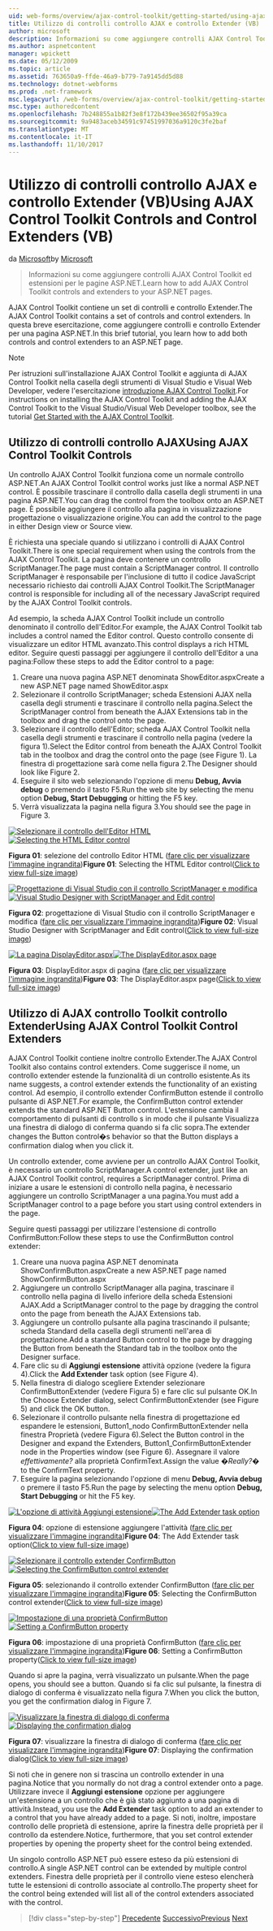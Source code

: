 ```yaml
---
uid: web-forms/overview/ajax-control-toolkit/getting-started/using-ajax-control-toolkit-controls-and-control-extenders-vb
title: Utilizzo di controlli controllo AJAX e controllo Extender (VB) | Documenti Microsoft
author: microsoft
description: Informazioni su come aggiungere controlli AJAX Control Toolkit ed estensioni per le pagine ASP.NET.
ms.author: aspnetcontent
manager: wpickett
ms.date: 05/12/2009
ms.topic: article
ms.assetid: 763650a9-ffde-46a9-b779-7a9145dd5d88
ms.technology: dotnet-webforms
ms.prod: .net-framework
msc.legacyurl: /web-forms/overview/ajax-control-toolkit/getting-started/using-ajax-control-toolkit-controls-and-control-extenders-vb
msc.type: authoredcontent
ms.openlocfilehash: 7b248855a1b82f3e8f172b439ee36502f95a39ca
ms.sourcegitcommit: 9a9483aceb34591c97451997036a9120c3fe2baf
ms.translationtype: MT
ms.contentlocale: it-IT
ms.lasthandoff: 11/10/2017
---
```

<a name="using-ajax-control-toolkit-controls-and-control-extenders-vb"></a><span data-ttu-id="ccb6c-103">Utilizzo di controlli controllo AJAX e controllo Extender (VB)</span><span class="sxs-lookup"><span data-stu-id="ccb6c-103">Using AJAX Control Toolkit Controls and Control Extenders (VB)</span></span>
====================
<span data-ttu-id="ccb6c-104">da [Microsoft](https://github.com/microsoft)</span><span class="sxs-lookup"><span data-stu-id="ccb6c-104">by [Microsoft](https://github.com/microsoft)</span></span>

> <span data-ttu-id="ccb6c-105">Informazioni su come aggiungere controlli AJAX Control Toolkit ed estensioni per le pagine ASP.NET.</span><span class="sxs-lookup"><span data-stu-id="ccb6c-105">Learn how to add AJAX Control Toolkit controls and extenders to your ASP.NET pages.</span></span>


<span data-ttu-id="ccb6c-106">AJAX Control Toolkit contiene un set di controlli e controllo Extender.</span><span class="sxs-lookup"><span data-stu-id="ccb6c-106">The AJAX Control Toolkit contains a set of controls and control extenders.</span></span> <span data-ttu-id="ccb6c-107">In questa breve esercitazione, come aggiungere controlli e controllo Extender per una pagina ASP.NET.</span><span class="sxs-lookup"><span data-stu-id="ccb6c-107">In this brief tutorial, you learn how to add both controls and control extenders to an ASP.NET page.</span></span>

> [!NOTE] 
> 
> <span data-ttu-id="ccb6c-108">Per istruzioni sull'installazione AJAX Control Toolkit e aggiunta di AJAX Control Toolkit nella casella degli strumenti di Visual Studio e Visual Web Developer, vedere l'esercitazione [introduzione AJAX Control Toolkit](get-started-with-the-ajax-control-toolkit-vb.md).</span><span class="sxs-lookup"><span data-stu-id="ccb6c-108">For instructions on installing the AJAX Control Toolkit and adding the AJAX Control Toolkit to the Visual Studio/Visual Web Developer toolbox, see the tutorial [Get Started with the AJAX Control Toolkit](get-started-with-the-ajax-control-toolkit-vb.md).</span></span>


## <a name="using-ajax-control-toolkit-controls"></a><span data-ttu-id="ccb6c-109">Utilizzo di controlli controllo AJAX</span><span class="sxs-lookup"><span data-stu-id="ccb6c-109">Using AJAX Control Toolkit Controls</span></span>

<span data-ttu-id="ccb6c-110">Un controllo AJAX Control Toolkit funziona come un normale controllo ASP.NET.</span><span class="sxs-lookup"><span data-stu-id="ccb6c-110">An AJAX Control Toolkit control works just like a normal ASP.NET control.</span></span> <span data-ttu-id="ccb6c-111">È possibile trascinare il controllo dalla casella degli strumenti in una pagina ASP.NET.</span><span class="sxs-lookup"><span data-stu-id="ccb6c-111">You can drag the control from the toolbox onto an ASP.NET page.</span></span> <span data-ttu-id="ccb6c-112">È possibile aggiungere il controllo alla pagina in visualizzazione progettazione o visualizzazione origine.</span><span class="sxs-lookup"><span data-stu-id="ccb6c-112">You can add the control to the page in either Design view or Source view.</span></span>

<span data-ttu-id="ccb6c-113">È richiesta una speciale quando si utilizzano i controlli di AJAX Control Toolkit.</span><span class="sxs-lookup"><span data-stu-id="ccb6c-113">There is one special requirement when using the controls from the AJAX Control Toolkit.</span></span> <span data-ttu-id="ccb6c-114">La pagina deve contenere un controllo ScriptManager.</span><span class="sxs-lookup"><span data-stu-id="ccb6c-114">The page must contain a ScriptManager control.</span></span> <span data-ttu-id="ccb6c-115">Il controllo ScriptManager è responsabile per l'inclusione di tutto il codice JavaScript necessario richiesto dai controlli AJAX Control Toolkit.</span><span class="sxs-lookup"><span data-stu-id="ccb6c-115">The ScriptManager control is responsible for including all of the necessary JavaScript required by the AJAX Control Toolkit controls.</span></span>

<span data-ttu-id="ccb6c-116">Ad esempio, la scheda AJAX Control Toolkit include un controllo denominato il controllo dell'Editor.</span><span class="sxs-lookup"><span data-stu-id="ccb6c-116">For example, the AJAX Control Toolkit tab includes a control named the Editor control.</span></span> <span data-ttu-id="ccb6c-117">Questo controllo consente di visualizzare un editor HTML avanzato.</span><span class="sxs-lookup"><span data-stu-id="ccb6c-117">This control displays a rich HTML editor.</span></span> <span data-ttu-id="ccb6c-118">Seguire questi passaggi per aggiungere il controllo dell'Editor a una pagina:</span><span class="sxs-lookup"><span data-stu-id="ccb6c-118">Follow these steps to add the Editor control to a page:</span></span>

1. <span data-ttu-id="ccb6c-119">Creare una nuova pagina ASP.NET denominata ShowEditor.aspx</span><span class="sxs-lookup"><span data-stu-id="ccb6c-119">Create a new ASP.NET page named ShowEditor.aspx</span></span>
2. <span data-ttu-id="ccb6c-120">Selezionare il controllo ScriptManager; scheda Estensioni AJAX nella casella degli strumenti e trascinare il controllo nella pagina.</span><span class="sxs-lookup"><span data-stu-id="ccb6c-120">Select the ScriptManager control from beneath the AJAX Extensions tab in the toolbox and drag the control onto the page.</span></span>
3. <span data-ttu-id="ccb6c-121">Selezionare il controllo dell'Editor; scheda AJAX Control Toolkit nella casella degli strumenti e trascinare il controllo nella pagina (vedere la figura 1).</span><span class="sxs-lookup"><span data-stu-id="ccb6c-121">Select the Editor control from beneath the AJAX Control Toolkit tab in the toolbox and drag the control onto the page (see Figure 1).</span></span> <span data-ttu-id="ccb6c-122">La finestra di progettazione sarà come nella figura 2.</span><span class="sxs-lookup"><span data-stu-id="ccb6c-122">The Designer should look like Figure 2.</span></span>
4. <span data-ttu-id="ccb6c-123">Eseguire il sito web selezionando l'opzione di menu **Debug, Avvia debug** o premendo il tasto F5.</span><span class="sxs-lookup"><span data-stu-id="ccb6c-123">Run the web site by selecting the menu option **Debug, Start Debugging** or hitting the F5 key.</span></span>
5. <span data-ttu-id="ccb6c-124">Verrà visualizzata la pagina nella figura 3.</span><span class="sxs-lookup"><span data-stu-id="ccb6c-124">You should see the page in Figure 3.</span></span>


<span data-ttu-id="ccb6c-125">[![Selezionare il controllo dell'Editor HTML](using-ajax-control-toolkit-controls-and-control-extenders-vb/_static/image1.jpg)](using-ajax-control-toolkit-controls-and-control-extenders-vb/_static/image1.png)</span><span class="sxs-lookup"><span data-stu-id="ccb6c-125">[![Selecting the HTML Editor control](using-ajax-control-toolkit-controls-and-control-extenders-vb/_static/image1.jpg)](using-ajax-control-toolkit-controls-and-control-extenders-vb/_static/image1.png)</span></span>

<span data-ttu-id="ccb6c-126">**Figura 01**: selezione del controllo Editor HTML ([fare clic per visualizzare l'immagine ingrandita](using-ajax-control-toolkit-controls-and-control-extenders-vb/_static/image2.png))</span><span class="sxs-lookup"><span data-stu-id="ccb6c-126">**Figure 01**: Selecting the HTML Editor control([Click to view full-size image](using-ajax-control-toolkit-controls-and-control-extenders-vb/_static/image2.png))</span></span>


<span data-ttu-id="ccb6c-127">[![Progettazione di Visual Studio con il controllo ScriptManager e modifica](using-ajax-control-toolkit-controls-and-control-extenders-vb/_static/image2.jpg)](using-ajax-control-toolkit-controls-and-control-extenders-vb/_static/image3.png)</span><span class="sxs-lookup"><span data-stu-id="ccb6c-127">[![Visual Studio Designer with ScriptManager and Edit control](using-ajax-control-toolkit-controls-and-control-extenders-vb/_static/image2.jpg)](using-ajax-control-toolkit-controls-and-control-extenders-vb/_static/image3.png)</span></span>

<span data-ttu-id="ccb6c-128">**Figura 02**: progettazione di Visual Studio con il controllo ScriptManager e modifica ([fare clic per visualizzare l'immagine ingrandita](using-ajax-control-toolkit-controls-and-control-extenders-vb/_static/image4.png))</span><span class="sxs-lookup"><span data-stu-id="ccb6c-128">**Figure 02**: Visual Studio Designer with ScriptManager and Edit control([Click to view full-size image](using-ajax-control-toolkit-controls-and-control-extenders-vb/_static/image4.png))</span></span>


<span data-ttu-id="ccb6c-129">[![La pagina DisplayEditor.aspx](using-ajax-control-toolkit-controls-and-control-extenders-vb/_static/image3.jpg)](using-ajax-control-toolkit-controls-and-control-extenders-vb/_static/image5.png)</span><span class="sxs-lookup"><span data-stu-id="ccb6c-129">[![The DisplayEditor.aspx page](using-ajax-control-toolkit-controls-and-control-extenders-vb/_static/image3.jpg)](using-ajax-control-toolkit-controls-and-control-extenders-vb/_static/image5.png)</span></span>

<span data-ttu-id="ccb6c-130">**Figura 03**: DisplayEditor.aspx di pagina ([fare clic per visualizzare l'immagine ingrandita](using-ajax-control-toolkit-controls-and-control-extenders-vb/_static/image6.png))</span><span class="sxs-lookup"><span data-stu-id="ccb6c-130">**Figure 03**: The DisplayEditor.aspx page([Click to view full-size image](using-ajax-control-toolkit-controls-and-control-extenders-vb/_static/image6.png))</span></span>


## <a name="using-ajax-control-toolkit-control-extenders"></a><span data-ttu-id="ccb6c-131">Utilizzo di AJAX controllo Toolkit controllo Extender</span><span class="sxs-lookup"><span data-stu-id="ccb6c-131">Using AJAX Control Toolkit Control Extenders</span></span>

<span data-ttu-id="ccb6c-132">AJAX Control Toolkit contiene inoltre controllo Extender.</span><span class="sxs-lookup"><span data-stu-id="ccb6c-132">The AJAX Control Toolkit also contains control extenders.</span></span> <span data-ttu-id="ccb6c-133">Come suggerisce il nome, un controllo extender estende la funzionalità di un controllo esistente.</span><span class="sxs-lookup"><span data-stu-id="ccb6c-133">As its name suggests, a control extender extends the functionality of an existing control.</span></span> <span data-ttu-id="ccb6c-134">Ad esempio, il controllo extender ConfirmButton estende il controllo pulsante di ASP.NET.</span><span class="sxs-lookup"><span data-stu-id="ccb6c-134">For example, the ConfirmButton control extender extends the standard ASP.NET Button control.</span></span> <span data-ttu-id="ccb6c-135">L'estensione cambia il comportamento di pulsanti di controllo s in modo che il pulsante Visualizza una finestra di dialogo di conferma quando si fa clic sopra.</span><span class="sxs-lookup"><span data-stu-id="ccb6c-135">The extender changes the Button control�s behavior so that the Button displays a confirmation dialog when you click it.</span></span>

<span data-ttu-id="ccb6c-136">Un controllo extender, come avviene per un controllo AJAX Control Toolkit, è necessario un controllo ScriptManager.</span><span class="sxs-lookup"><span data-stu-id="ccb6c-136">A control extender, just like an AJAX Control Toolkit control, requires a ScriptManager control.</span></span> <span data-ttu-id="ccb6c-137">Prima di iniziare a usare le estensioni di controllo nella pagina, è necessario aggiungere un controllo ScriptManager a una pagina.</span><span class="sxs-lookup"><span data-stu-id="ccb6c-137">You must add a ScriptManager control to a page before you start using control extenders in the page.</span></span>

<span data-ttu-id="ccb6c-138">Seguire questi passaggi per utilizzare l'estensione di controllo ConfirmButton:</span><span class="sxs-lookup"><span data-stu-id="ccb6c-138">Follow these steps to use the ConfirmButton control extender:</span></span>

1. <span data-ttu-id="ccb6c-139">Creare una nuova pagina ASP.NET denominata ShowConfirmButton.aspx</span><span class="sxs-lookup"><span data-stu-id="ccb6c-139">Create a new ASP.NET page named ShowConfirmButton.aspx</span></span>
2. <span data-ttu-id="ccb6c-140">Aggiungere un controllo ScriptManager alla pagina, trascinare il controllo nella pagina di livello inferiore della scheda Estensioni AJAX.</span><span class="sxs-lookup"><span data-stu-id="ccb6c-140">Add a ScriptManager control to the page by dragging the control onto the page from beneath the AJAX Extensions tab.</span></span>
3. <span data-ttu-id="ccb6c-141">Aggiungere un controllo pulsante alla pagina trascinando il pulsante; scheda Standard della casella degli strumenti nell'area di progettazione.</span><span class="sxs-lookup"><span data-stu-id="ccb6c-141">Add a standard Button control to the page by dragging the Button from beneath the Standard tab in the toolbox onto the Designer surface.</span></span>
4. <span data-ttu-id="ccb6c-142">Fare clic su di **Aggiungi estensione** attività opzione (vedere la figura 4).</span><span class="sxs-lookup"><span data-stu-id="ccb6c-142">Click the **Add Extender** task option (see Figure 4).</span></span>
5. <span data-ttu-id="ccb6c-143">Nella finestra di dialogo scegliere Extender selezionare ConfirmButtonExtender (vedere Figura 5) e fare clic sul pulsante OK.</span><span class="sxs-lookup"><span data-stu-id="ccb6c-143">In the Choose Extender dialog, select ConfirmButtonExtender (see Figure 5) and click the OK button.</span></span>
6. <span data-ttu-id="ccb6c-144">Selezionare il controllo pulsante nella finestra di progettazione ed espandere le estensioni, Button1\_nodo ConfirmButtonExtender nella finestra Proprietà (vedere Figura 6).</span><span class="sxs-lookup"><span data-stu-id="ccb6c-144">Select the Button control in the Designer and expand the Extenders, Button1\_ConfirmButtonExtender node in the Properties window (see Figure 6).</span></span> <span data-ttu-id="ccb6c-145">Assegnare il valore *effettivamente?* alla proprietà ConfirmText.</span><span class="sxs-lookup"><span data-stu-id="ccb6c-145">Assign the value *�Really?�* to the ConfirmText property.</span></span>
7. <span data-ttu-id="ccb6c-146">Eseguire la pagina selezionando l'opzione di menu **Debug, Avvia debug** o premere il tasto F5.</span><span class="sxs-lookup"><span data-stu-id="ccb6c-146">Run the page by selecting the menu option **Debug, Start Debugging** or hit the F5 key.</span></span>


<span data-ttu-id="ccb6c-147">[![L'opzione di attività Aggiungi estensione](using-ajax-control-toolkit-controls-and-control-extenders-vb/_static/image4.jpg)](using-ajax-control-toolkit-controls-and-control-extenders-vb/_static/image7.png)</span><span class="sxs-lookup"><span data-stu-id="ccb6c-147">[![The Add Extender task option](using-ajax-control-toolkit-controls-and-control-extenders-vb/_static/image4.jpg)](using-ajax-control-toolkit-controls-and-control-extenders-vb/_static/image7.png)</span></span>

<span data-ttu-id="ccb6c-148">**Figura 04**: opzione di estensione aggiungere l'attività ([fare clic per visualizzare l'immagine ingrandita](using-ajax-control-toolkit-controls-and-control-extenders-vb/_static/image8.png))</span><span class="sxs-lookup"><span data-stu-id="ccb6c-148">**Figure 04**: The Add Extender task option([Click to view full-size image](using-ajax-control-toolkit-controls-and-control-extenders-vb/_static/image8.png))</span></span>


<span data-ttu-id="ccb6c-149">[![Selezionare il controllo extender ConfirmButton](using-ajax-control-toolkit-controls-and-control-extenders-vb/_static/image5.jpg)](using-ajax-control-toolkit-controls-and-control-extenders-vb/_static/image9.png)</span><span class="sxs-lookup"><span data-stu-id="ccb6c-149">[![Selecting the ConfirmButton control extender](using-ajax-control-toolkit-controls-and-control-extenders-vb/_static/image5.jpg)](using-ajax-control-toolkit-controls-and-control-extenders-vb/_static/image9.png)</span></span>

<span data-ttu-id="ccb6c-150">**Figura 05**: selezionando il controllo extender ConfirmButton ([fare clic per visualizzare l'immagine ingrandita](using-ajax-control-toolkit-controls-and-control-extenders-vb/_static/image10.png))</span><span class="sxs-lookup"><span data-stu-id="ccb6c-150">**Figure 05**: Selecting the ConfirmButton control extender([Click to view full-size image](using-ajax-control-toolkit-controls-and-control-extenders-vb/_static/image10.png))</span></span>


<span data-ttu-id="ccb6c-151">[![Impostazione di una proprietà ConfirmButton](using-ajax-control-toolkit-controls-and-control-extenders-vb/_static/image6.jpg)](using-ajax-control-toolkit-controls-and-control-extenders-vb/_static/image11.png)</span><span class="sxs-lookup"><span data-stu-id="ccb6c-151">[![Setting a ConfirmButton property](using-ajax-control-toolkit-controls-and-control-extenders-vb/_static/image6.jpg)](using-ajax-control-toolkit-controls-and-control-extenders-vb/_static/image11.png)</span></span>

<span data-ttu-id="ccb6c-152">**Figura 06**: impostazione di una proprietà ConfirmButton ([fare clic per visualizzare l'immagine ingrandita](using-ajax-control-toolkit-controls-and-control-extenders-vb/_static/image12.png))</span><span class="sxs-lookup"><span data-stu-id="ccb6c-152">**Figure 06**: Setting a ConfirmButton property([Click to view full-size image](using-ajax-control-toolkit-controls-and-control-extenders-vb/_static/image12.png))</span></span>


<span data-ttu-id="ccb6c-153">Quando si apre la pagina, verrà visualizzato un pulsante.</span><span class="sxs-lookup"><span data-stu-id="ccb6c-153">When the page opens, you should see a button.</span></span> <span data-ttu-id="ccb6c-154">Quando si fa clic sul pulsante, la finestra di dialogo di conferma è visualizzato nella figura 7.</span><span class="sxs-lookup"><span data-stu-id="ccb6c-154">When you click the button, you get the confirmation dialog in Figure 7.</span></span>


<span data-ttu-id="ccb6c-155">[![Visualizzare la finestra di dialogo di conferma](using-ajax-control-toolkit-controls-and-control-extenders-vb/_static/image7.jpg)](using-ajax-control-toolkit-controls-and-control-extenders-vb/_static/image13.png)</span><span class="sxs-lookup"><span data-stu-id="ccb6c-155">[![Displaying the confirmation dialog](using-ajax-control-toolkit-controls-and-control-extenders-vb/_static/image7.jpg)](using-ajax-control-toolkit-controls-and-control-extenders-vb/_static/image13.png)</span></span>

<span data-ttu-id="ccb6c-156">**Figura 07**: visualizzare la finestra di dialogo di conferma ([fare clic per visualizzare l'immagine ingrandita](using-ajax-control-toolkit-controls-and-control-extenders-vb/_static/image14.png))</span><span class="sxs-lookup"><span data-stu-id="ccb6c-156">**Figure 07**: Displaying the confirmation dialog([Click to view full-size image](using-ajax-control-toolkit-controls-and-control-extenders-vb/_static/image14.png))</span></span>


<span data-ttu-id="ccb6c-157">Si noti che in genere non si trascina un controllo extender in una pagina.</span><span class="sxs-lookup"><span data-stu-id="ccb6c-157">Notice that you normally do not drag a control extender onto a page.</span></span> <span data-ttu-id="ccb6c-158">Utilizzare invece il **Aggiungi estensione** opzione per aggiungere un'estensione a un controllo che è già stato aggiunto a una pagina di attività.</span><span class="sxs-lookup"><span data-stu-id="ccb6c-158">Instead, you use the **Add Extender** task option to add an extender to a control that you have already added to a page.</span></span> <span data-ttu-id="ccb6c-159">Si noti, inoltre, impostare controllo delle proprietà di estensione, aprire la finestra delle proprietà per il controllo da estendere.</span><span class="sxs-lookup"><span data-stu-id="ccb6c-159">Notice, furthermore, that you set control extender properties by opening the property sheet for the control being extended.</span></span>

<span data-ttu-id="ccb6c-160">Un singolo controllo ASP.NET può essere esteso da più estensioni di controllo.</span><span class="sxs-lookup"><span data-stu-id="ccb6c-160">A single ASP.NET control can be extended by multiple control extenders.</span></span> <span data-ttu-id="ccb6c-161">Finestra delle proprietà per il controllo viene esteso elencherà tutte le estensioni di controllo associate al controllo.</span><span class="sxs-lookup"><span data-stu-id="ccb6c-161">The property sheet for the control being extended will list all of the control extenders associated with the control.</span></span>

>[!div class="step-by-step"]
<span data-ttu-id="ccb6c-162">[Precedente](get-started-with-the-ajax-control-toolkit-vb.md)
[Successivo](creating-a-custom-ajax-control-toolkit-control-extender-vb.md)</span><span class="sxs-lookup"><span data-stu-id="ccb6c-162">[Previous](get-started-with-the-ajax-control-toolkit-vb.md)
[Next](creating-a-custom-ajax-control-toolkit-control-extender-vb.md)</span></span>
